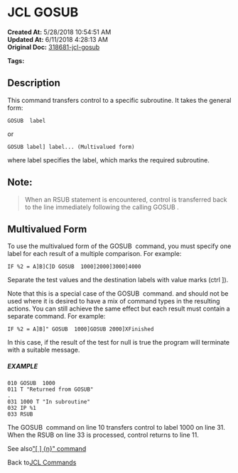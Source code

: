 # JCL GOSUB

**Created At:** 5/28/2018 10:54:51 AM  
**Updated At:** 6/11/2018 4:28:13 AM  
**Original Doc:** [318681-jcl-gosub](https://docs.jbase.com/45792-jcl/318681-jcl-gosub)  

**Tags:**
<badge text='go' vertical='middle' />
<badge text='jcl' vertical='middle' />

## Description 

This command transfers control to a specific subroutine. It takes the general form:

```
GOSUB  label
```

or

```
GOSUB label] label... (Multivalued form)
```

where label specifies the label, which marks the required subroutine.



## Note:


> When an RSUB statement is encountered, control is transferred back to the line immediately following the calling GOSUB .




## Multivalued Form 

To use the multivalued form of the GOSUB  command, you must specify one label for each result of a multiple comparison. For example:

```
IF %2 = A]B]C]D GOSUB  1000]2000]3000]4000
```

Separate the test values and the destination labels with value marks (ctrl ]).

Note that this is a special case of the GOSUB  command. and should not be used where it is desired to have a mix of command types in the resulting actions. You can still achieve the same effect but each result must contain a separate command. For example:

```
IF %2 = A]B]" GOSUB  1000]GOSUB 2000]XFinished
```

In this case, if the result of the test for null is true the program will terminate with a suitable message.



##### EXAMPLE

```
010 GOSUB  1000
011 T "Returned from GOSUB"
.
031 1000 T "In subroutine"
032 IP %1
033 RSUB
```

The GOSUB  command on line 10 transfers control to label 1000 on line 31. When the RSUB on line 33 is processed, control returns to line 11.



See also["\[ \] {n}" command](./../jcl-[]-command)

Back to[JCL Commands](./../jcl-commands)
